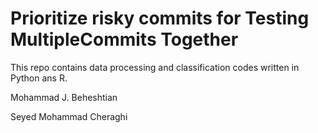# Prioritize risky commits for Testing MultipleCommits Together

This repo contains data processing and classification codes written in Python ans R.

Mohammad J. Beheshtian

Seyed Mohammad Cheraghi
